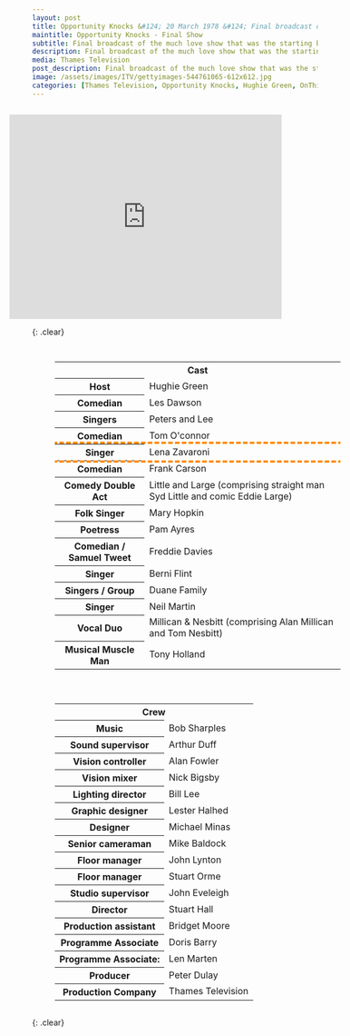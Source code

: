 ```yaml
---
layout: post
title: Opportunity Knocks &#124; 20 March 1978 &#124; Final broadcast of the much love show
maintitle: Opportunity Knocks - Final Show
subtitle: Final broadcast of the much love show that was the starting block for so many stars
description: Final broadcast of the much love show that was the starting block for so many stars.
media: Thames Television
post_description: Final broadcast of the much love show that was the starting block for so many stars.
image: /assets/images/ITV/gettyimages-544761065-612x612.jpg
categories: [Thames Television, Opportunity Knocks, Hughie Green, OnThisDay20March]
---
```


<figure class="fig3">
<div class="responsive-video">
<iframe width="480px" height="360px" src="https://www.youtube.com/embed/dgdObwe1AtU?rel=0&showinfo=1" frameborder="0" allowfullscreen></iframe>
</div>
</figure>

{: .clear}

<figure class="fig1">
<table>
<tr><th colspan="2" id="tables">Cast</th></tr>
<tr><th>Host</th><td>Hughie Green</td></tr>
<tr><th>Comedian</th><td>Les Dawson</td></tr>
<tr><th>Singers</th><td>Peters and Lee</td></tr>
<tr><th>Comedian</th><td>Tom O'connor</td></tr>
<tr style="outline: 4px dashed darkorange;" id="lz"><th>Singer</th><td>Lena Zavaroni</td></tr>
<tr><th>Comedian</th><td>Frank Carson</td></tr>
<tr><th>Comedy Double Act</th><td>Little and Large (comprising straight man Syd Little and comic Eddie Large)</td></tr>
<tr><th>Folk Singer</th><td>Mary Hopkin</td></tr>
<tr><th>Poetress</th><td>Pam Ayres</td></tr>
<tr><th>Comedian / Samuel Tweet</th><td>Freddie Davies</td></tr>
<tr><th>Singer</th><td>Berni Flint</td></tr>
<tr><th>Singers / Group</th><td>Duane Family</td></tr>
<tr><th>Singer</th><td>Neil Martin</td></tr>
<tr><th>Vocal Duo</th><td>Millican &amp; Nesbitt (comprising Alan Millican and Tom Nesbitt)</td></tr>
<tr><th>Musical Muscle Man</th><td>Tony Holland</td></tr>
</table>
</figure>

<figure class="fig2">
<table>
<tr><th colspan="2">Crew</th></tr>
<tr><th>Music</th><td>Bob Sharples</td></tr>
<tr><th>Sound supervisor</th><td>Arthur Duff</td></tr>
<tr><th>Vision controller</th><td>Alan Fowler</td></tr>
<tr><th>Vision mixer</th><td>Nick Bigsby</td></tr>
<tr><th>Lighting director</th><td>Bill Lee</td></tr>
<tr><th>Graphic designer</th><td>Lester Halhed</td></tr>
<tr><th>Designer</th><td>Michael Minas</td></tr>
<tr><th>Senior cameraman</th><td>Mike Baldock</td></tr>
<tr><th>Floor manager</th><td>John Lynton</td></tr>
<tr><th>Floor manager</th><td>Stuart Orme</td></tr>
<tr><th>Studio supervisor</th><td>John Eveleigh</td></tr>
<tr><th>Director</th><td>Stuart Hall</td></tr>
<tr><th>Production assistant</th><td>Bridget Moore</td></tr>
<tr><th>Programme Associate</th><td>Doris Barry</td></tr>
<tr><th>Programme Associate:</th><td>Len Marten</td></tr>
<tr><th>Producer</th><td>Peter Dulay</td></tr>
<tr><th>Production Company</th><td>Thames Television</td></tr>
</table>
</figure>

<br />{: .clear}

<style>
.fig1 {float:left; width:49%;}

.fig2 {float:right; width:49%;}

.fig3 {float:right; width:100%;}

figcaption {float:left; width:100%;}

@media screen and (orientation:portrait) {
.fig1, .fig2 {float:left; width:100%;}
figcaption {float:left; width:100%; margin-bottom: 10px;}
}
</style>

